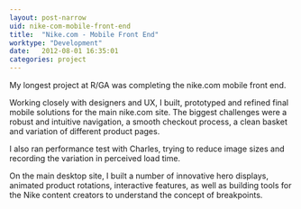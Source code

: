 ```yaml
---
layout: post-narrow
uid: nike-com-mobile-front-end
title:  "Nike.com - Mobile Front End"
worktype: "Development"
date:   2012-08-01 16:35:01
categories: project
---
```


<p>
  My longest project at R/GA was completing the nike.com mobile front end.
</p>

<p>
  Working closely with designers and UX, I built, prototyped and refined final mobile solutions for the main nike.com site.  The biggest challenges were a robust and intuitive navigation, a smooth checkout process, a clean basket and variation of different product pages.
</p>

<p>
  I also ran performance test with Charles, trying to reduce image sizes and recording the variation in perceived load time.
</p>

<p>
  On the main desktop site, I built a number of innovative hero displays, animated product rotations, interactive features, as well as building tools for the Nike content creators to understand the concept of breakpoints.
</p>